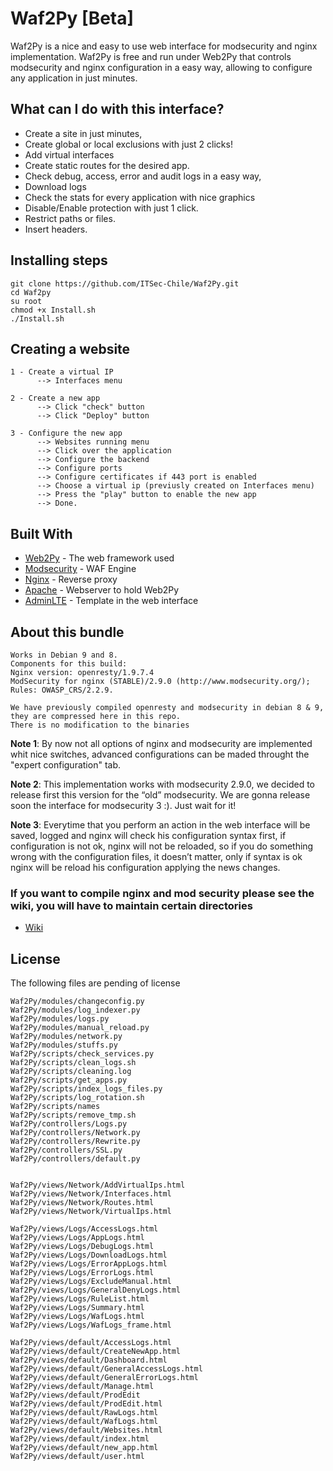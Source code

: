 
# Waf2Py [Beta]
Waf2Py is a nice and easy to use web interface for modsecurity and nginx implementation. Waf2Py is free and run under Web2Py that controls modsecurity and nginx configuration in a easy way, allowing to configure any application in just minutes.

## What can I do with this interface?

- Create a site in just minutes,
- Create global or local exclusions with just 2 clicks!
- Add virtual interfaces
- Create static routes for the desired app.
- Check debug, access, error and audit logs in a easy way,
- Download logs
- Check the stats for every application with nice graphics
- Disable/Enable protection with just 1 click.
- Restrict paths or files.
- Insert headers.



## Installing steps

```
git clone https://github.com/ITSec-Chile/Waf2Py.git
cd Waf2py
su root
chmod +x Install.sh
./Install.sh

```

## Creating a website
```
1 - Create a virtual IP
      --> Interfaces menu

2 - Create a new app
      --> Click "check" button
      --> Click "Deploy" button

3 - Configure the new app
      --> Websites running menu
      --> Click over the application
      --> Configure the backend
      --> Configure ports
      --> Configure certificates if 443 port is enabled
      --> Choose a virtual ip (previusly created on Interfaces menu)
      --> Press the "play" button to enable the new app
      --> Done.
```

## Built With

* [Web2Py](http://www.web2py.com/) - The web framework used
* [Modsecurity](https://www.modsecurity.org/) - WAF Engine
* [Nginx](https://www.nginx.com/) - Reverse proxy
* [Apache](https://httpd.apache.org/) - Webserver to hold Web2Py
* [AdminLTE](https://adminlte.io/) - Template in the web interface


## About this bundle
```
Works in Debian 9 and 8.
Components for this build:
Nginx version: openresty/1.9.7.4
ModSecurity for nginx (STABLE)/2.9.0 (http://www.modsecurity.org/); 
Rules: OWASP_CRS/2.2.9.

We have previously compiled openresty and modsecurity in debian 8 & 9, they are compressed here in this repo.
There is no modification to the binaries
```

<b>Note 1</b>: By now not all options of nginx and modsecurity are implemented whit nice switches, advanced configurations can be maded throught the "expert configuration" tab.

<b>Note 2</b>: This implementation works with modsecurity 2.9.0, we decided to release first this version for the “old” modsecurity. We are gonna release soon the interface for modsecurity 3 :). Just wait for it!

<b>Note 3</b>: Everytime that you perform an action in the web interface will be saved, logged and nginx will check his configuration syntax first, if configuration is not ok, nginx will not be reloaded, so if you do something wrong with the configuration files, it doesn’t matter, only if syntax is ok nginx will be reload his configuration applying the news changes.

### If you want to compile nginx and mod security please see the wiki, you will have to maintain certain directories
* <a href="https://github.com/ITSec-Chile/Waf2Py/wiki">Wiki</a>

## License

The following files are pending of license

```
Waf2Py/modules/changeconfig.py
Waf2Py/modules/log_indexer.py
Waf2Py/modules/logs.py
Waf2Py/modules/manual_reload.py
Waf2Py/modules/network.py
Waf2Py/modules/stuffs.py
Waf2Py/scripts/check_services.py
Waf2Py/scripts/clean_logs.sh
Waf2Py/scripts/cleaning.log
Waf2Py/scripts/get_apps.py
Waf2Py/scripts/index_logs_files.py
Waf2Py/scripts/log_rotation.sh
Waf2Py/scripts/names
Waf2Py/scripts/remove_tmp.sh
Waf2Py/controllers/Logs.py
Waf2Py/controllers/Network.py
Waf2Py/controllers/Rewrite.py
Waf2Py/controllers/SSL.py
Waf2Py/controllers/default.py


Waf2Py/views/Network/AddVirtualIps.html
Waf2Py/views/Network/Interfaces.html
Waf2Py/views/Network/Routes.html
Waf2Py/views/Network/VirtualIps.html

Waf2Py/views/Logs/AccessLogs.html
Waf2Py/views/Logs/AppLogs.html
Waf2Py/views/Logs/DebugLogs.html
Waf2Py/views/Logs/DownloadLogs.html
Waf2Py/views/Logs/ErrorAppLogs.html
Waf2Py/views/Logs/ErrorLogs.html
Waf2Py/views/Logs/ExcludeManual.html
Waf2Py/views/Logs/GeneralDenyLogs.html
Waf2Py/views/Logs/RuleList.html
Waf2Py/views/Logs/Summary.html
Waf2Py/views/Logs/WafLogs.html
Waf2Py/views/Logs/WafLogs_frame.html

Waf2Py/views/default/AccessLogs.html
Waf2Py/views/default/CreateNewApp.html
Waf2Py/views/default/Dashboard.html
Waf2Py/views/default/GeneralAccessLogs.html
Waf2Py/views/default/GeneralErrorLogs.html
Waf2Py/views/default/Manage.html
Waf2Py/views/default/ProdEdit
Waf2Py/views/default/ProdEdit.html
Waf2Py/views/default/RawLogs.html
Waf2Py/views/default/WafLogs.html
Waf2Py/views/default/Websites.html
Waf2Py/views/default/index.html
Waf2Py/views/default/new_app.html
Waf2Py/views/default/user.html

```


